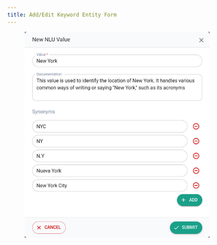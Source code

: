 ```yaml
---
title: Add/Edit Keyword Entity Form
---
```


<figure><img src="../assets/image (38).png" alt=""><figcaption></figcaption></figure>
